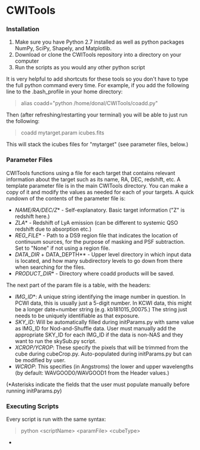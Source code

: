# CWITools 

### Installation

1. Make sure you have Python 2.7 installed as well as python packages NumPy, SciPy, Shapely, and Matplotlib.
2. Download or clone the CWITools repository into a directory on your computer
3. Run the scripts as you would any other python script

It is very helpful to add shortcuts for these tools so you don't have to type the full python command every time. For example, if you add the following line to the .bash_profile in your home directory:

> alias coadd="python /home/donal/CWITools/coadd.py"

Then (after refreshing/restarting your terminal) you will be able to just run the following:

> coadd mytarget.param icubes.fits

This will stack the icubes files for "mytarget" (see parameter files, below.)

### Parameter Files

CWITools functions using a file for each target that contains relevant information about the target such as its name, RA, DEC, redshift, etc. A template parameter file is in the main CWITools directory. You can make a copy of it and modify the values as needed for each of your targets. A quick rundown of the contents of the parameter file is:

* *NAME/RA/DEC/Z** - Self-explanatory. Basic target information ("Z" is redshift here.)
* *ZLA** - Redshift of LyA emission (can be different to systemic QSO redshift due to absorption etc.)
* *REG_FILE** - Path to a DS9 region file that indicates the location of continuum sources, for the purpose of masking and PSF subtraction. Set to "None" if not using a region file.
* *DATA_DIR* + DATA_DEPTH** - Upper level directory in which input data is located, and how many subdirectory levels to go down from there when searching for the files.
* *PRODUCT_DIR** - Directory where coadd products will be saved.

The next part of the param file is a table, with the headers:

* *IMG_ID**: A unique string identifying the image number in question. In PCWI data, this is usually just a 5-digit number. In KCWI data, this might be a longer date+number string (e.g. kb181015_00075.) The string just needs to be uniquely identifiable as that exposure.
* *SKY_ID*: Will be automatically filled during initParams.py with same value as IMG_ID for Nod-and-Shuffle data. User must manually add the appropriate SKY_ID for each IMG_ID if the data is non-NAS and they want to run the skySub.py script. 
* *XCROP/YCROP*: These specify the pixels that will be trimmed from the cube during cubeCrop.py. Auto-populated during initParams.py but can be modified by user.
* *WCROP*: This specifies (in Angstroms) the lower and upper wavelengths (by default: WAVGOOD0/WAVGOOD1 from the Header values.) 

(\*Asterisks indicate the fields that the user must populate manually before running initParams.py)

### Executing Scripts

Every script is run with the same syntax:

> python \<scriptName\> \<paramFile\> \<cubeType\>
  
* *<script>* - the script name.
* *<target.param>* - pointer to the target parameter file you want to use.
* *<target.param>* - the type of input cube you want to work with.


initParams - Starts with basic parameter file, loads FITS objects and uses headers to populate the rest of the parameters (except SKY_ID for non-N&S data.)


fixWCS - Interactive script that uses RA/DEC of the target and sky lines to fix the Header WCS (world coordinate system.) Appends ".wc" to filenames.

cubeCrop - Trims bad/unwanted pixels from the input cubes. Appends ".c" to filenames.

coadd - Adds the input frames to a single coadd frame by mapping each pixel through two coordinate transformations. Output is saved in PRODUCT_DIR with name of the format NAME+cubeType+.fits

lineCrop - Crops the cube in wavelength to a limited velocity window around a particular emission line (e.g. Lyman-alpha.)

psfSub - Uses region file to locate and subtract point-sources in the field with a 2D scaling method. Most effective if the cube has been cropped with lineCrop (as the continuum wavelengths used to make the 2D PSF are closer to the emission.)

bkgSub - Fits a low-order polynomial to the continuum wavelengths in each spaxel of the cube and 

